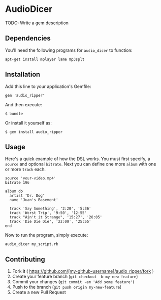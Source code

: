 # AudioDicer

TODO: Write a gem description

## Dependencies

You'll need the following programs for `audio_dicer` to function:

    apt-get install mplayer lame mp3splt

## Installation

Add this line to your application's Gemfile:

    gem 'audio_ripper'

And then execute:

    $ bundle

Or install it yourself as:

    $ gem install audio_ripper

## Usage

Here's a quick example of how the DSL works. You must first specify, a
`source` and optional `bitrate`. Next you can define one more `album` with one
or more `track` each.

    source 'your-video.mp4'
    bitrate 196

    album do
      artist 'Dr. Dog'
      name 'Juan's Basement'

      track 'Say Something', '2:20', '5:36'
      track 'Worst Trip', '9:50', '12:55'
      track "Ain't it Strange", '15:27', '20:05'
      track 'Die Die Die', '22:00', '25:55'
    end

Now to run the program, simply execute:

    audio_dicer my_script.rb

## Contributing

1. Fork it ( https://github.com/[my-github-username]/audio_ripper/fork )
2. Create your feature branch (`git checkout -b my-new-feature`)
3. Commit your changes (`git commit -am 'Add some feature'`)
4. Push to the branch (`git push origin my-new-feature`)
5. Create a new Pull Request
